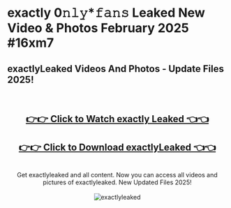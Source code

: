 # exactly 0𝚗𝚕𝚢*𝚏𝚊𝚗𝚜 Leaked New Video & Photos February 2025 #16xm7

<h2>exactlyLeaked Videos And Photos - Update Files 2025!</h2>
<br>
<div align="center">
<h2><a href="https://mediaupload.pro?title=exactly&ref=11F" rel="nofollow">👉👉 Click to Watch exactly Leaked 👈👈</a></h2>
<h2><a href="https://mediaupload.pro?title=exactly&ref=11F" rel="nofollow">👉👉 Click to Download exactlyLeaked 👈👈</a></h2>
<br>
Get exactlyleaked and all content. Now you can access all videos and pictures of exactlyleaked. New Updated Files 2025!
<br>
<br>
<a href="https://mediaupload.pro?title=exactly&ref=11F" rel="nofollow" data-target="animated-image.originalLink"><img src="https://i.ibb.co/Gkj2r4b/banner.png" alt="exactlyleaked" style="max-width: 100%; display: inline-block;" data-target="animated-image.originalImage"></a>
</div>
<br>

